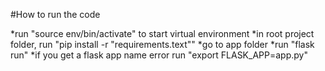 #How to run the code

*run "source env/bin/activate" to start virtual environment
*in root project folder, run "pip install -r "requirements.text""
*go to app folder
*run "flask run"
*if you get a flask app name error run "export FLASK_APP=app.py"

